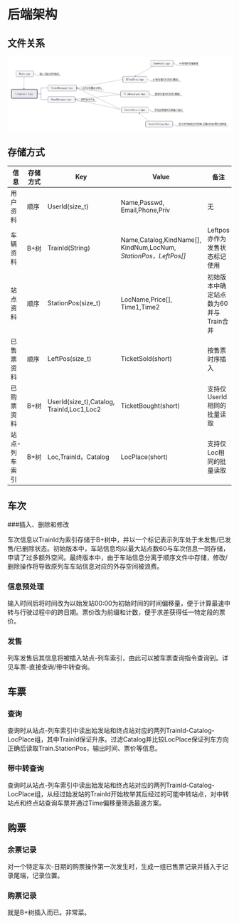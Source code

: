 
# 后端架构


## 文件关系

![](Struct.jpg)

## 存储方式


| 信息 | 存储方式 | Key | Value | 备注 |
| ------ | ------ | ------ | ------ | ------ |
| 用户资料 | 顺序 | UserId(size_t) | Name,Passwd,<br>Email,Phone,Priv | 无 |
| 车辆资料 | B+树 | TrainId(String) | Name,Catalog,KindName[],<br>KindNum,LocNum,<br>*StationPos，LeftPos[]* | Leftpos亦作为发售状态标记使用 |
| 站点资料 | 顺序 | StationPos(size_t) | LocName,Price[],<br>Time1,Time2 | 初始版本中确定站点数为60并与Train合并 |
| 已售票资料 | 顺序 | LeftPos(size_t) | TicketSold(short) | 按售票时序插入 |
| 已购票资料 | B+树 | UserId(size_t),Catalog,<br>TrainId,Loc1,Loc2 | TicketBought(short) | 支持仅UserId相同的批量读取 |
| 站点-列车索引 | B+树 | Loc,TrainId，Catalog | LocPlace(short) | 支持仅Loc相同的批量读取 |


## 车次

###插入、删除和修改

车次信息以TrainId为索引存储于B+树中，并以一个标记表示列车处于未发售/已发售/已删除状态。初始版本中，车站信息均以最大站点数60与车次信息一同存储，申请了过多额外空间。最终版本中，由于车站信息分离于顺序文件中存储，修改/删除操作将导致原列车车站信息对应的外存空间被浪费。

### 信息预处理

输入时间后将时间改为以始发站00:00为初始时间的时间偏移量，便于计算最速中转与行驶过程中的跨日期。票价改为前缀和计数，便于求差获得任一特定段的票价。

### 发售

列车发售后其信息将被插入站点-列车索引，由此可以被车票查询指令查询到。详见车票-直接查询/带中转查询。

## 车票 

### 查询

查询时从站点-列车索引中读出始发站和终点站对应的两列TrainId-Catalog-LocPlace组，其中TrainId保证升序。过滤Catalog并比较LocPlace保证列车方向正确后读取Train.StationPos，输出时间、票价等信息。

### 带中转查询

查询时从站点-列车索引中读出始发站和终点站对应的两列TrainId-Catalog-LocPlace组，从经过始发站的TrainId开始枚举其后经过的可能中转站点，对中转站点和终点站查询车票并通过Time偏移量筛选最速方案。


## 购票

### 余票记录

对一个特定车次-日期的购票操作第一次发生时，生成一组已售票记录并插入于记录尾端，记录位置。

### 购票记录

就是B+树插入而已。非常菜。



